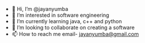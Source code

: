 - 👋 Hi, I’m @jayanyumba
- 👀 I’m interested in software engineering
- 🌱 I’m currently learning java, c++ and python
- 💞️ I’m looking to collaborate on creating a software
- 📫 How to reach me email- jayanyumba@gmail.com

<!---
jayanyumba/jayanyumba is a ✨ special ✨ repository because its `README.md` (this file) appears on your GitHub profile.
You can click the Preview link to take a look at your changes.
--->
